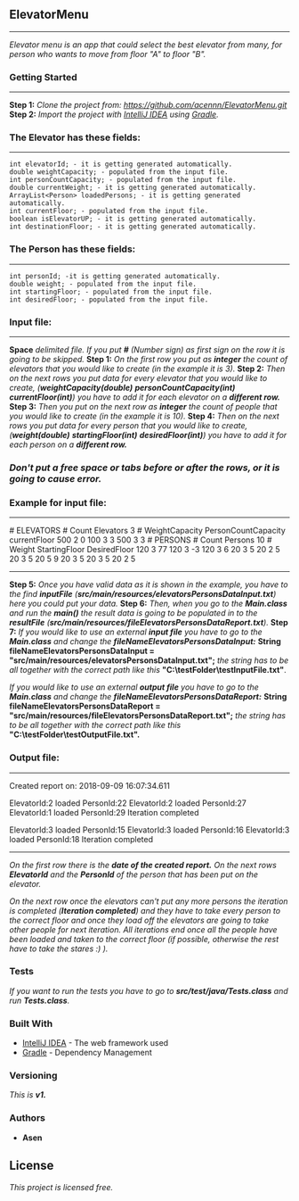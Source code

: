 ## ElevatorMenu
----------------------------------------------------------------------------------------------------------------------------------------------------
*Elevator menu is an app that could select the best elevator from many, for person who wants to move from floor "A" to
floor "B".*
### Getting Started
----------------------------------------------------------------------------------------------------------------------------------------------------
**Step 1:**
*Clone the project from: https://github.com/acennn/ElevatorMenu.git*
**Step 2:**
*Import the project with [IntelliJ IDEA](https://www.jetbrains.com/idea/) using [Gradle](https://gradle.org/).*
### The Elevator has these fields:
----------------------------------------------------------------------------------------------------------------------------------------------------
    int elevatorId; - it is getting generated automatically.
    double weightCapacity; - populated from the input file.
    int personCountCapacity; - populated from the input file.
    double currentWeight; - it is getting generated automatically.
    ArrayList<Person> loadedPersons; - it is getting generated automatically.
    int currentFloor; - populated from the input file.
    boolean isElevatorUP; - it is getting generated automatically.
    int destinationFloor; - it is getting generated automatically.
### The Person has these fields:
----------------------------------------------------------------------------------------------------------------------------------------------------
    int personId; -it is getting generated automatically.
    double weight; - populated from the input file.
    int startingFloor; - populated from the input file.
    int desiredFloor; - populated from the input file.
### Input file:
  ----------------------------------------------------------------------------------------------------------------------------------------------------

**Space** *delimited file. If you put **\#** (Number sign) as first sign on the row it is going to be skipped.*
**Step 1:**
*On the first row you put as **integer** the count of elevators that you would like to create (in the example it is 3).*
**Step 2:**
*Then on the next rows you put data for every elevator that you would like to create,
(**weightCapacity(double)** **personCountCapacity(int)** **currentFloor(int)**) you have to add it for each elevator on a **different row.***
**Step 3:**
*Then you put on the next row as **integer** the count of people that you would like to create (in the example it is 10).*
**Step 4:**
*Then on the next rows you put data for every person that you would like to create,
(**weight(double)** **startingFloor(int)** **desiredFloor(int)**) you have to add it for each person on a **different row.***

### *Don't put a free space or tabs before or after the rows, or it is going to cause error.*

### Example for input file:

----------------------------------------------------------------------------------------------------------------------------------------------------

\# ELEVATORS
\# Count Elevators
3
\# WeightCapacity PersonCountCapacity currentFloor
500 2 0
100 3 3
500 3 3
\# PERSONS
\# Count Persons
10
\# Weight StartingFloor DesiredFloor
120 3 77
120 3 -3
120 3 6
20 3 5
20 2 5
20 3 5
20 5 9
20 3 5
20 3 5
20 2 5

----------------------------------------------------------------------------------------------------------------------------------------------------

**Step 5:**
*Once you have valid data as it is shown in the example, you have to the find **inputFile**
(**src/main/resources/elevatorsPersonsDataInput.txt**) here you could put your data.*
**Step 6:**
*Then, when you go to the **Main.class** and run the **main()** the result data is going to be populated in to the **resultFile** (**src/main/resources/fileElevatorsPersonsDataReport.txt**).*
**Step 7:**
*If you would like to use an external **input file** you have to go to the **Main.class** and change the* ***fileNameElevatorsPersonsDataInput:***
        **String fileNameElevatorsPersonsDataInput = "src/main/resources/elevatorsPersonsDataInput.txt";**
*the string has to be all together with the correct path like this* **"C:\testFolder\testInputFile.txt"**.

*If you would like to use an external **output file** you have to go to the **Main.class** and change the* ***fileNameElevatorsPersonsDataReport:***
       **String fileNameElevatorsPersonsDataReport = "src/main/resources/fileElevatorsPersonsDataReport.txt";**
*the string has to be all together with the correct path like this* **"C:\testFolder\testOutputFile.txt".**

### Output file:
----------------------------------------------------------------------------------------------------------------------------------------------------

Created report on: 2018-09-09 16:07:34.611

ElevatorId:2 loaded PersonId:22
ElevatorId:2 loaded PersonId:27
ElevatorId:1 loaded PersonId:29
Iteration completed

ElevatorId:3 loaded PersonId:15
ElevatorId:3 loaded PersonId:16
ElevatorId:3 loaded PersonId:18
Iteration completed

----------------------------------------------------------------------------------------------------------------------------------------------------

*On the first row there is the **date of the created report.**
On the next rows **ElevatorId** and the **PersonId** of the person that has been put on the elevator.*

*On the next row once the elevators can't put any more persons the iteration is completed (**Iteration completed**) and they have to take every person to the correct floor and once they load off the elevators are going to take other people for next iteration.
All iterations  end once all the people have been loaded and taken to the correct floor (if possible, otherwise the rest have to take the stares :) ).*

### Tests
*If you want to run the tests you have to go to **src/test/java/Tests.class** and run **Tests.class**.*

### Built With
* [IntelliJ IDEA](https://www.jetbrains.com/idea/) - The web framework used
* [Gradle](https://gradle.org/) - Dependency Management

### Versioning
*This is **v1.***

### Authors
* **Asen**

## License
*This project is licensed free.*